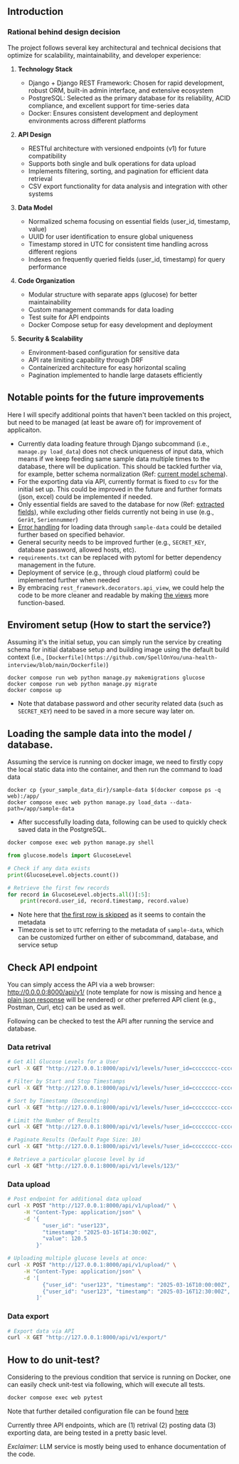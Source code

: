 ## Introduction

### Rational behind design decision

The project follows several key architectural and technical decisions that optimize for scalability, maintainability, and developer experience:

1. **Technology Stack**
   - Django + Django REST Framework: Chosen for rapid development, robust ORM, built-in admin interface, and extensive ecosystem
   - PostgreSQL: Selected as the primary database for its reliability, ACID compliance, and excellent support for time-series data
   - Docker: Ensures consistent development and deployment environments across different platforms

2. **API Design**
   - RESTful architecture with versioned endpoints (v1) for future compatibility
   - Supports both single and bulk operations for data upload
   - Implements filtering, sorting, and pagination for efficient data retrieval
   - CSV export functionality for data analysis and integration with other systems

3. **Data Model**
   - Normalized schema focusing on essential fields (user_id, timestamp, value)
   - UUID for user identification to ensure global uniqueness
   - Timestamp stored in UTC for consistent time handling across different regions
   - Indexes on frequently queried fields (user_id, timestamp) for query performance

4. **Code Organization**
   - Modular structure with separate apps (glucose) for better maintainability
   - Custom management commands for data loading
   - Test suite for API endpoints
   - Docker Compose setup for easy development and deployment

5. **Security & Scalability**
   - Environment-based configuration for sensitive data
   - API rate limiting capability through DRF
   - Containerized architecture for easy horizontal scaling
   - Pagination implemented to handle large datasets efficiently

## Notable points for the future improvements

Here I will specify additional points that haven't been tackled on this project, but need to be managed (at least be aware of) for improvement of applicaiton.

- Currently data loading feature through Django subcommand (i.e., `manage.py load_data`) does not check uniqueness of input data, which means if we keep feeding same sample data multiple times to the database, there will be duplication. This should be tackled further via, for example, better schema normalization (Ref: [current model schema](https://github.com/SpellOnYou/una-health-interview/blob/main/glucose/models.py#L5)).
- For the exporting data via API, currently format is fixed to `csv` for the initial set up. This could be improved in the future and further formats (json, excel) could be implemented if needed.
- Only essential fields are saved to the database for now (Ref: [extracted fields](https://github.com/SpellOnYou/una-health-interview/blob/main/glucose/management/commands/load_data.py#L45)), while excluding other fields currently not being in use (e.g., `Gerät`, `Seriennummer`)
- [Error handling](https://github.com/SpellOnYou/una-health-interview/blob/main/glucose/management/commands/load_data.py#L56) for loading data through `sample-data` could be detailed further based on specified behavior.
- General security needs to be improved further (e.g., `SECRET_KEY`, database password, allowed hosts, etc).
- `requirements.txt` can be replaced with pytoml for better dependency management in the future.
- Deployment of service (e.g., through cloud platform) could be implemented further when needed
- By embracing `rest_framework.decorators.api_view`, we could help the code to be more cleaner and readable by making [the views](https://github.com/SpellOnYou/una-health-interview/blob/main/glucose/views.py) more function-based.

## Enviroment setup (How to start the service?)

Assuming it's the initial setup, you can simply run the service by creating schema for initial database setup and building image using the default build context (i.e., `[Dockerfile](https://github.com/SpellOnYou/una-health-interview/blob/main/Dockerfile)`)

```shell
docker compose run web python manage.py makemigrations glucose
docker compose run web python manage.py migrate
docker compose up
```

- Note that database password and other security related data (such as `SECRET_KEY`) need to be saved in a more secure way later on.

## Loading the sample data into the model / database.

Assuming the service is running on docker image, we need to firstly copy the local static data into the container, and then run the command to load data

```shell
docker cp {your_sample_data_dir}/sample-data $(docker compose ps -q web):/app/
docker compose exec web python manage.py load_data --data-path=/app/sample-data
```

- After successfully loading data, following can be used to quickly check saved data in the PostgreSQL.

```bash
docker compose exec web python manage.py shell
```

```python
from glucose.models import GlucoseLevel

# Check if any data exists
print(GlucoseLevel.objects.count())

# Retrieve the first few records
for record in GlucoseLevel.objects.all()[:5]:
    print(record.user_id, record.timestamp, record.value)
```
- Note here that [the first row is skipped](https://github.com/SpellOnYou/una-health-interview/blob/main/glucose/management/commands/load_data.py#L26) as it seems to contain the metadata
- Timezone is set to `UTC` referring to the metadata of `sample-data`, which can be customized further on either of subcommand, database, and service setup

## Check API endpoint

You can simply access the API via a web browser: http://0.0.0.0:8000/api/v1/ (note template for now is missing and hence [a plain json resopnse](https://github.com/SpellOnYou/una-health-interview/blob/main/config/settings.py#L61) will be rendered) or other preferred API client (e.g., Postman, Curl, etc) can be used as well.

Following can be checked to test the API after running the service and database.

### Data retrival

```bash
# Get All Glucose Levels for a User
curl -X GET "http://127.0.0.1:8000/api/v1/levels/?user_id=cccccccc-cccc-cccc-cccc-cccccccccccc"

# Filter by Start and Stop Timestamps
curl -X GET "http://127.0.0.1:8000/api/v1/levels/?user_id=cccccccc-cccc-cccc-cccc-cccccccccccc&start=2025-03-16T00:00:00Z&stop=2025-03-16T23:59:59Z"

# Sort by Timestamp (Descending)
curl -X GET "http://127.0.0.1:8000/api/v1/levels/?user_id=cccccccc-cccc-cccc-cccc-cccccccccccc&ordering=-timestamp"

# Limit the Number of Results
curl -X GET "http://127.0.0.1:8000/api/v1/levels/?user_id=cccccccc-cccc-cccc-cccc-cccccccccccc&limit=5"

# Paginate Results (Default Page Size: 10)
curl -X GET "http://127.0.0.1:8000/api/v1/levels/?user_id=cccccccc-cccc-cccc-cccc-cccccccccccc&page=2"

# Retrieve a particular glucose level by id
curl -X GET "http://127.0.0.1:8000/api/v1/levels/123/"
```

### Data upload

```bash
# Post endpoint for additional data upload
curl -X POST "http://127.0.0.1:8000/api/v1/upload/" \
     -H "Content-Type: application/json" \
     -d '{
           "user_id": "user123",
           "timestamp": "2025-03-16T14:30:00Z",
           "value": 120.5
         }'

# Uploading multiple glucose levels at once:
curl -X POST "http://127.0.0.1:8000/api/v1/upload/" \
     -H "Content-Type: application/json" \
     -d '[
           {"user_id": "user123", "timestamp": "2025-03-16T10:00:00Z", "value": 110.2},
           {"user_id": "user123", "timestamp": "2025-03-16T12:30:00Z", "value": 125.6}
         ]'
```

### Data export

```bash
# Export data via API
curl -X GET "http://127.0.0.1:8000/api/v1/export/"

```

## How to do unit-test?

Considering to the previous condition that service is running on Docker, one can easily check unit-test via following, which will execute all tests.

```bash
docker compose exec web pytest
```

Note that further detailed configuration file can be found [here](https://github.com/SpellOnYou/una-health-interview/blob/main/pytest.ini)

Currently three API endpoints, which are (1) retrival (2) posting data (3) exporting data, are being tested in a pretty basic level.

*Exclaimer*: LLM service is mostly being used to enhance documentation of the code.
